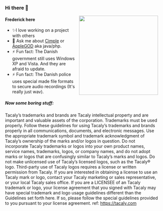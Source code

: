 ### Hi there 👋

<img align="right" src="https://tacaly.com/wp-content/uploads/2020/05/tacaly_new_logo-300x300.png" width="260">

#### Frederick here

- ✨I love working on a project with others 
- 💬 Ask me about [Cimple](https://github.com/ylacat/cimple) or [AppleGOD](https://github.com/ylacat/applegod) aka java/php.
- ⚡ Fun fact: The Danish government still uses Windows XP and Vista. And they are afraid to update.
- ⚡ Fun fact: The Danish police uses special made file formats to secure audio recordings (It's really just wav).

##### Now some boring stuff:

Tacaly’s trademarks and brands are Tacaly intellectual property and are important and valuable assets of the corporation. Trademarks must be used properly. Follow these guidelines for using Tacaly’s trademarks and brands properly in all communications, documents, and electronic messages. Use the appropriate trademark symbol and trademark acknowledgment of Tacaly’s ownership of the marks and/or logos in question. Do not incorporate Tacaly trademarks or logos into your own product names, service names, trademarks, logos, or company names, and do not adopt marks or logos that are confusingly similar to Tacaly’s marks and logos. Do not make unlicensed use of Tacaly’s licensed logos, such as the Tacaly® logo. Third-party use of Tacaly logos requires a license or written permission from Tacaly. If you are interested in obtaining a license to use an Tacaly mark or logo, contact your Tacaly marketing or sales representative, or your local Tacaly sales office. If you are a LICENSEE of an Tacaly trademark or logo, your license agreement that you signed with Tacaly may have special trademark and logo usage guidelines different than the Guidelines set forth here. If so, please follow the special guidelines provided to you pursuant to your license agreement. ref: https://tacaly.com
